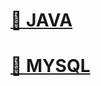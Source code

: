 # [📒 JAVA](https://github.com/ychxexn/coding-test/tree/main/java)
# [📒 MYSQL](https://github.com/ychxexn/coding-test/tree/main/mysql)
